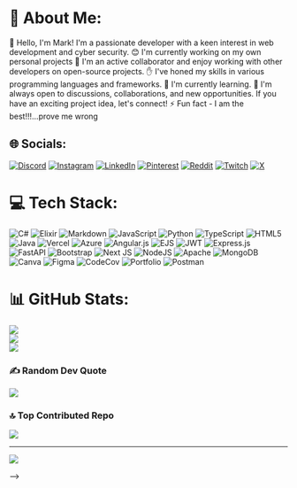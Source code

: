 # 💫 About Me:
👋 Hello, I'm Mark! I'm a passionate developer with a keen interest in web development and cyber security.
😊 I'm currently working on my own personal projects
🤝 I'm an active collaborator and enjoy working with other developers on open-source projects.
✋ I've honed my skills in various programming languages and frameworks.
📖 I'm currently learning.
💬 I'm always open to discussions, collaborations, and new opportunities. If you have an exciting project idea, let's connect!
⚡ Fun fact - I am the best!!!...prove me wrong

## 🌐 Socials:
[![Discord](https://img.shields.io/badge/Discord-%237289DA.svg?logo=discord&logoColor=white)](https://discord.gg/rKfFR89q) [![Instagram](https://img.shields.io/badge/Instagram-%23E4405F.svg?logo=Instagram&logoColor=white)](https://instagram.com/_md.cartel) [![LinkedIn](https://img.shields.io/badge/LinkedIn-%230077B5.svg?logo=linkedin&logoColor=white)](https://www.linkedin.com/in/mark-d-62598a312) [![Pinterest](https://img.shields.io/badge/Pinterest-%23E60023.svg?logo=Pinterest&logoColor=white)](https://pinterest.com/ethiopianmark) [![Reddit](https://img.shields.io/badge/Reddit-%23FF4500.svg?logo=Reddit&logoColor=white)](https://reddit.com/user/mdcartel) [![Twitch](https://img.shields.io/badge/Twitch-%239146FF.svg?logo=Twitch&logoColor=white)](https://twitch.tv/c3nchjunior) [![X](https://img.shields.io/badge/X-black.svg?logo=X&logoColor=white)](https://x.com/mdcartel) 

# 💻 Tech Stack:
![C#](https://img.shields.io/badge/c%23-%23239120.svg?style=for-the-badge&logo=csharp&logoColor=white) ![Elixir](https://img.shields.io/badge/elixir-%234B275F.svg?style=for-the-badge&logo=elixir&logoColor=white) ![Markdown](https://img.shields.io/badge/markdown-%23000000.svg?style=for-the-badge&logo=markdown&logoColor=white) ![JavaScript](https://img.shields.io/badge/javascript-%23323330.svg?style=for-the-badge&logo=javascript&logoColor=%23F7DF1E) ![Python](https://img.shields.io/badge/python-3670A0?style=for-the-badge&logo=python&logoColor=ffdd54) ![TypeScript](https://img.shields.io/badge/typescript-%23007ACC.svg?style=for-the-badge&logo=typescript&logoColor=white) ![HTML5](https://img.shields.io/badge/html5-%23E34F26.svg?style=for-the-badge&logo=html5&logoColor=white) ![Java](https://img.shields.io/badge/java-%23ED8B00.svg?style=for-the-badge&logo=openjdk&logoColor=white) ![Vercel](https://img.shields.io/badge/vercel-%23000000.svg?style=for-the-badge&logo=vercel&logoColor=white) ![Azure](https://img.shields.io/badge/azure-%230072C6.svg?style=for-the-badge&logo=microsoftazure&logoColor=white) ![Angular.js](https://img.shields.io/badge/angular.js-%23E23237.svg?style=for-the-badge&logo=angularjs&logoColor=white) ![EJS](https://img.shields.io/badge/ejs-%23B4CA65.svg?style=for-the-badge&logo=ejs&logoColor=black) ![JWT](https://img.shields.io/badge/JWT-black?style=for-the-badge&logo=JSON%20web%20tokens) ![Express.js](https://img.shields.io/badge/express.js-%23404d59.svg?style=for-the-badge&logo=express&logoColor=%2361DAFB) ![FastAPI](https://img.shields.io/badge/FastAPI-005571?style=for-the-badge&logo=fastapi) ![Bootstrap](https://img.shields.io/badge/bootstrap-%238511FA.svg?style=for-the-badge&logo=bootstrap&logoColor=white) ![Next JS](https://img.shields.io/badge/Next-black?style=for-the-badge&logo=next.js&logoColor=white) ![NodeJS](https://img.shields.io/badge/node.js-6DA55F?style=for-the-badge&logo=node.js&logoColor=white) ![Apache](https://img.shields.io/badge/apache-%23D42029.svg?style=for-the-badge&logo=apache&logoColor=white) ![MongoDB](https://img.shields.io/badge/MongoDB-%234ea94b.svg?style=for-the-badge&logo=mongodb&logoColor=white) ![Canva](https://img.shields.io/badge/Canva-%2300C4CC.svg?style=for-the-badge&logo=Canva&logoColor=white) ![Figma](https://img.shields.io/badge/figma-%23F24E1E.svg?style=for-the-badge&logo=figma&logoColor=white) ![CodeCov](https://img.shields.io/badge/codecov-%23ff0077.svg?style=for-the-badge&logo=codecov&logoColor=white) ![Portfolio](https://img.shields.io/badge/Portfolio-%23000000.svg?style=for-the-badge&logo=firefox&logoColor=#FF7139) ![Postman](https://img.shields.io/badge/Postman-FF6C37?style=for-the-badge&logo=postman&logoColor=white)
# 📊 GitHub Stats:
![](https://github-readme-stats.vercel.app/api?username=mdcartel&theme=dark&hide_border=false&include_all_commits=true&count_private=true)<br/>
![](https://github-readme-streak-stats.herokuapp.com/?user=mdcartel&theme=dark&hide_border=false)<br/>
![](https://github-readme-stats.vercel.app/api/top-langs/?username=mdcartel&theme=dark&hide_border=false&include_all_commits=true&count_private=true&layout=compact)

### ✍️ Random Dev Quote
![](https://quotes-github-readme.vercel.app/api?type=vetical&theme=radical)

### 🔝 Top Contributed Repo
![](https://github-contributor-stats.vercel.app/api?username=mdcartel&limit=5&theme=dark&combine_all_yearly_contributions=true)

---
[![](https://visitcount.itsvg.in/api?id=mdcartel&icon=9&color=1)](https://visitcount.itsvg.in)

<!-- Proudly created with GPRM ( https://gprm.itsvg.in ) -->
-->
